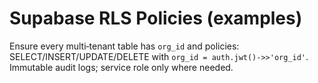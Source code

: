 # Supabase RLS Policies (examples)

Ensure every multi‑tenant table has `org_id` and policies: SELECT/INSERT/UPDATE/DELETE with `org_id = auth.jwt()->>'org_id'`.
Immutable audit logs; service role only where needed.
